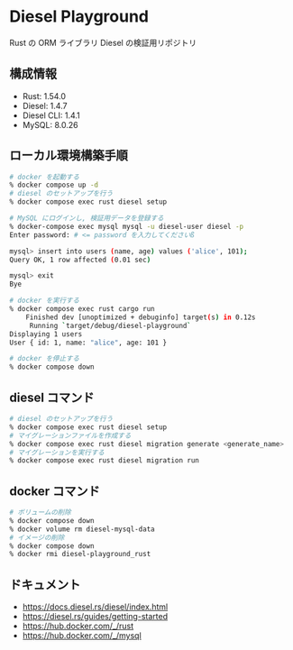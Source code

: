 # Diesel Playground

Rust の ORM ライブラリ Diesel の検証用リポジトリ

## 構成情報

- Rust: 1.54.0
- Diesel: 1.4.7
- Diesel CLI: 1.4.1
- MySQL: 8.0.26

## ローカル環境構築手順

```sh
# docker を起動する
% docker compose up -d
# diesel のセットアップを行う
% docker compose exec rust diesel setup

# MySQL にログインし, 検証用データを登録する
% docker-compose exec mysql mysql -u diesel-user diesel -p
Enter password: # <= password を入力してくださいß

mysql> insert into users (name, age) values ('alice', 101);
Query OK, 1 row affected (0.01 sec)

mysql> exit
Bye

# docker を実行する
% docker compose exec rust cargo run
    Finished dev [unoptimized + debuginfo] target(s) in 0.12s
     Running `target/debug/diesel-playground`
Displaying 1 users
User { id: 1, name: "alice", age: 101 }

# docker を停止する
% docker compose down
```

## diesel コマンド

```sh
# diesel のセットアップを行う
% docker compose exec rust diesel setup
# マイグレーションファイルを作成する
% docker compose exec rust diesel migration generate <generate_name>
# マイグレーションを実行する
% docker compose exec rust diesel migration run
```

## docker コマンド

```sh
# ボリュームの削除
% docker compose down
% docker volume rm diesel-mysql-data
# イメージの削除
% docker compose down
% docker rmi diesel-playground_rust
```

## ドキュメント

- https://docs.diesel.rs/diesel/index.html
- https://diesel.rs/guides/getting-started
- https://hub.docker.com/_/rust
- https://hub.docker.com/_/mysql

